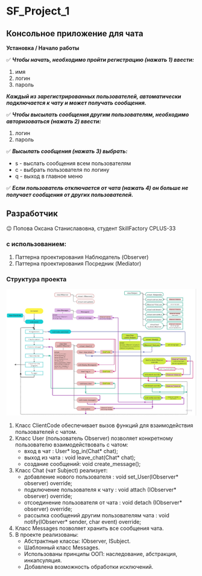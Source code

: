 # SF_Project_1
## Консольное приложение для чата
**Установка / Начало работы**

:white_check_mark: ___Чтобы начать, необходимо пройти регистрацию (нажать 1) ввести:___
1. имя
2. логин
3. пароль

___Каждый из зарегистрированных пользователей, автоматически подключается к чату
и может получать сообщения.___

:white_check_mark: ___Чтобы высылать сообщения другим пользователям, необходимо авторизоваться (нажать 2) ввести:___
1. логин
2. пароль

:white_check_mark: ___Высылать сообщения (нажать 3) выбрать:___
- s - выслать сообщения всем пользователям
- c - выбрать пользователя по логину
- q - выход в главное меню

:white_check_mark: ___Если пользователь отключается от чата (нажать 4) он больше не получает сообщения от других пользователей.___

## Разработчик
:wink: Попова Оксана Станиславовна, студент SkillFactory CPLUS-33

### c использованием:
1. Паттерна проектирования Наблюдатель (Observer)
2. Паттерна проектирования Посредник (Mediator)

### Структура проекта
![struct](/images/Project_1.jpg)

1. Класс ClientCode обеспечивает вызов функций для взаимодействия пользователей с чатом.
2. Класс User (пользователь Observer) позволяет конкретному пользователю взаимодействовать с чатом:
      - вход в чат : User* log_in(Chat* chat);
      - выход из чата : void leave_chat(Chat* chat);
      - создание сообщений: void create_message();
3. Класс Chat (чат Subject) реализует:
      - добавление нового пользователя : void set_User(IObserver* observer) override;
      - подключение пользователя к чату : void attach (IObserver* observer) override;
      - отсоединение пользователя от чата : void detach (IObserver* observer) override;
      - рассылка сообщений другим пользователям чата : void notify(IObserver* sender, char event) override;
5. Класс Messages позволяет хранить все сообщения чата.
6. В проекте реализованы:
      - Абстрактные классы: IObserver, ISubject.
      - Шаблонный класс Messages.
      - Использованы принципы ООП: наследование, абстракция, инкапсуляция.
      - Добавлена возможность обработки исключений.

